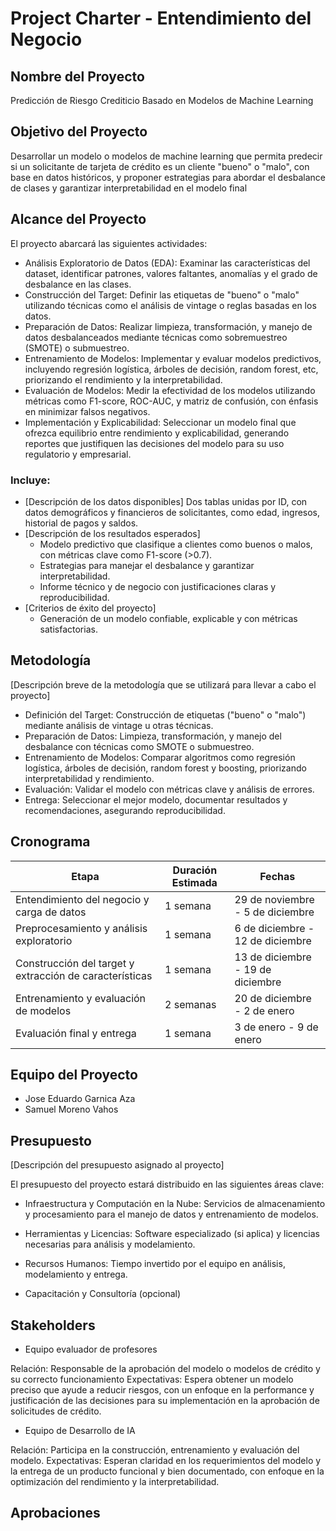 # Project Charter - Entendimiento del Negocio

## Nombre del Proyecto

Predicción de Riesgo Crediticio Basado en Modelos de Machine Learning

## Objetivo del Proyecto

Desarrollar un modelo o modelos de machine learning que permita predecir si un solicitante de tarjeta de crédito es un cliente "bueno" o "malo", con base en datos históricos, y proponer estrategias para abordar el desbalance de clases y garantizar interpretabilidad en el modelo final

## Alcance del Proyecto

El proyecto abarcará las siguientes actividades:

- Análisis Exploratorio de Datos (EDA): Examinar las características del dataset, identificar patrones, valores faltantes, anomalías y el grado de desbalance en las clases.
- Construcción del Target: Definir las etiquetas de "bueno" o "malo" utilizando técnicas como el análisis de vintage o reglas basadas en los datos.
- Preparación de Datos: Realizar limpieza, transformación, y manejo de datos desbalanceados mediante técnicas como sobremuestreo (SMOTE) o submuestreo.
- Entrenamiento de Modelos: Implementar y evaluar modelos predictivos, incluyendo regresión logística, árboles de decisión, random forest, etc, priorizando el rendimiento y la interpretabilidad.
- Evaluación de Modelos: Medir la efectividad de los modelos utilizando métricas como F1-score, ROC-AUC, y matriz de confusión, con énfasis en minimizar falsos negativos.
- Implementación y Explicabilidad: Seleccionar un modelo final que ofrezca equilibrio entre rendimiento y explicabilidad, generando reportes que justifiquen las decisiones del modelo para su uso regulatorio y empresarial.

### Incluye:

- [Descripción de los datos disponibles]
	Dos tablas unidas por ID, con datos demográficos y financieros de solicitantes, como edad, ingresos, historial de pagos y saldos.
- [Descripción de los resultados esperados]
	- Modelo predictivo que clasifique a clientes como buenos o malos, con métricas clave como F1-score (>0.7).
	- Estrategias para manejar el desbalance y garantizar interpretabilidad.
	- Informe técnico y de negocio con justificaciones claras y reproducibilidad.
- [Criterios de éxito del proyecto]
	- Generación de un modelo confiable, explicable y con métricas satisfactorias.	

## Metodología

[Descripción breve de la metodología que se utilizará para llevar a cabo el proyecto]

- Definición del Target: Construcción de etiquetas ("bueno" o "malo") mediante análisis de vintage u otras técnicas.
- Preparación de Datos: Limpieza, transformación, y manejo del desbalance con técnicas como SMOTE o submuestreo.
- Entrenamiento de Modelos: Comparar algoritmos como regresión logística, árboles de decisión, random forest y boosting, priorizando interpretabilidad y rendimiento.
- Evaluación: Validar el modelo con métricas clave y análisis de errores.
- Entrega: Seleccionar el mejor modelo, documentar resultados y recomendaciones, asegurando reproducibilidad.

## Cronograma
  

| Etapa                             | Duración Estimada | Fechas                       |  
|-----------------------------------|-------------------|------------------------------|  
| Entendimiento del negocio y carga de datos | 1 semana          | 29 de noviembre - 5 de diciembre |  
| Preprocesamiento y análisis exploratorio  | 1 semana          | 6 de diciembre - 12 de diciembre |  
| Construcción del target y extracción de características | 1 semana | 13 de diciembre - 19 de diciembre |  
| Entrenamiento y evaluación de modelos   | 2 semanas         | 20 de diciembre - 2 de enero     |  
| Evaluación final y entrega               | 1 semana          | 3 de enero - 9 de enero         |  

## Equipo del Proyecto

- Jose Eduardo Garnica Aza
- Samuel Moreno Vahos

## Presupuesto

[Descripción del presupuesto asignado al proyecto]

El presupuesto del proyecto estará distribuido en las siguientes áreas clave:

- Infraestructura y Computación en la Nube: Servicios de almacenamiento y procesamiento para el manejo de datos y entrenamiento de modelos.

- Herramientas y Licencias: Software especializado (si aplica) y licencias necesarias para análisis y modelamiento.

- Recursos Humanos: Tiempo invertido por el equipo en análisis, modelamiento y entrega.

- Capacitación y Consultoría (opcional)

## Stakeholders

- Equipo evaluador de profesores

Relación: Responsable de la aprobación del modelo o modelos de crédito y su correcto funcionamiento
Expectativas: Espera obtener un modelo preciso que ayude a reducir riesgos, con un enfoque en la performance y justificación de las decisiones para su implementación en la aprobación de solicitudes de crédito.

- Equipo de Desarrollo de IA

Relación: Participa en la construcción, entrenamiento y evaluación del modelo.
Expectativas: Esperan claridad en los requerimientos del modelo y la entrega de un producto funcional y bien documentado, con enfoque en la optimización del rendimiento y la interpretabilidad.

## Aprobaciones

